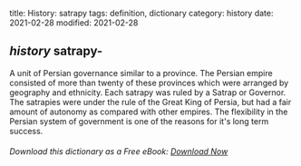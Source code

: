title: History: satrapy
tags: definition, dictionary
category: history
date: 2021-02-28
modified: 2021-02-28

## _history_  satrapy-
A unit of Persian governance similar to a province.
The Persian empire consisted of more than twenty of these provinces
which were arranged by geography and ethnicity.   Each satrapy was
ruled by a Satrap or Governor.  The satrapies were under the rule of
the Great King of Persia, but had a fair amount of autonomy as
compared with other empires.   The flexibility in the Persian system
of government is one of the reasons for it's long term success.


###### Download *this* dictionary as a Free eBook: [Download Now]({static}static/SerfHistoryDictionary.pdf)


